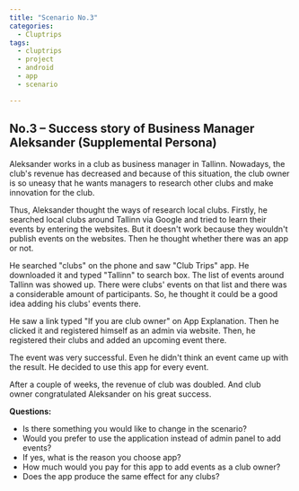 ```yaml
---
title: "Scenario No.3"
categories:
  - Cluptrips
tags:
  - cluptrips
  - project
  - android
  - app
  - scenario

---
```


## No.3 – Success story of Business Manager Aleksander (Supplemental Persona)


Aleksander works in a club as business manager in Tallinn. Nowadays, the club's revenue has decreased and because of this situation, the club owner is so uneasy that he wants managers to research other clubs and make innovation for the club.

Thus, Aleksander thought the ways of research local clubs. Firstly, he searched local clubs around Tallinn via Google and tried to learn their events by entering the websites. But it doesn't work because they wouldn't publish events on the websites. Then he thought whether there was an app or not.

He searched "clubs" on the phone and saw "Club Trips" app. He downloaded it and typed "Tallinn" to search box. The list of events around Tallinn was showed up. There were clubs' events on that list and there was a considerable amount of participants. So, he thought it could be a good idea adding his clubs' events there.

He saw a link typed "If you are club owner" on App Explanation. Then he clicked it and registered himself as an admin via website. Then, he registered their clubs and added an upcoming event there.

The event was very successful. Even he didn't think an event came up with the result. He decided to use this app for every event.

After a couple of weeks, the revenue of club was doubled. And club owner congratulated Aleksander on his great success.

**Questions:**

* Is there something you would like to change in the scenario?
* Would you prefer to use the application instead of admin panel to add events?
* If yes, what is the reason you choose app?
* How much would you pay for this app to add events as a club owner?
* Does the app produce the same effect for any clubs?
